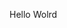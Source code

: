Hello Wolrd











































































































































































































































































































































































































































































































































































































































































































































































































































































































































































































































































































































































































































































































































































































































































































































































































































































































































































































































































































































































































































































































































































































































































